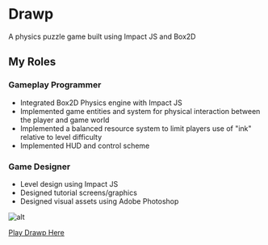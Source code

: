 # Drawp
A physics puzzle game built using Impact JS and Box2D

## My Roles

### Gameplay Programmer
- Integrated Box2D Physics engine with Impact JS
- Implemented game entities and system for physical interaction between the player and game world 
- Implemented a balanced resource system to limit players use of "ink" relative to level difficulty
- Implemented HUD and control scheme

### Game Designer
- Level design using Impact JS
- Designed tutorial screens/graphics
- Designed visual assets using Adobe Photoshop

![alt](http://michaelmlowe.com/img/drawp_1.png)

[Play Drawp Here](http://michaelmlowe.com/CS20)

